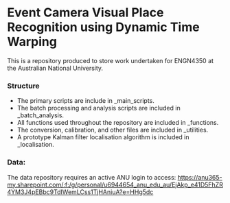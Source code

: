# Event Camera Visual Place Recognition using Dynamic Time Warping
This is a repository produced to store work undertaken for ENGN4350 at the Australian National University.

### Structure
- The primary scripts are include in _main_scripts.
- The batch processing and analysis scripts are included in _batch_analysis.
- All functions used throughout the repository are included in _functions.
- The conversion, calibration, and other files are included in _utilities.
- A prototype Kalman filter localisation algorithm is included in _localisation.

### Data:
The data repository requires an active ANU login to access:
https://anu365-my.sharepoint.com/:f:/g/personal/u6944654_anu_edu_au/EjAkp_e41D5FhZR4YM3J4pEBbc9TdIWemLCss1TjHAniuA?e=HHg5dc

